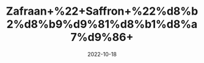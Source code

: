 ---
title: 'Zafraan+%22+Saffron+%22%d8%b2%d8%b9%d9%81%d8%b1%d8%a7%d9%86+'
date: '2022-10-18' 
metatag: '' 
inventory: '0' 
draft: false 
# meta description 
shortDescripton: 'It+improves+mood+and+sexual+function%2c+as+well+as+reduced+PMS+symptoms+and+enhanced+weight+loss.+'
description: 'Herbs+%d8%ac%da%91%db%8c+%d8%a8%d9%88%d9%b9%db%8c'
longdescription: ''
featured: True
# product Price
price: '300.0'
# Product Short Description
shortDescription: 'It+improves+mood+and+sexual+function%2c+as+well+as+reduced+PMS+symptoms+and+enhanced+weight+loss.+'
productID: '73C5F618-5524-ED11-9968-005056B3A416'
type: 'products'
category: 'Herbs+%d8%ac%da%91%db%8c+%d8%a8%d9%88%d9%b9%db%8c' 
thumnailproduct: 'https://eraconnect.blob.core.windows.net/product-images/aminsaddiquidawakhana/73C5F618-5524-ED11-9968-005056B3A416.webp' 
images:
  - image: 'https://eraconnect.blob.core.windows.net/product-images/aminsaddiquidawakhana/73C5F618-5524-ED11-9968-005056B3A416.webp'  
Variants:
---